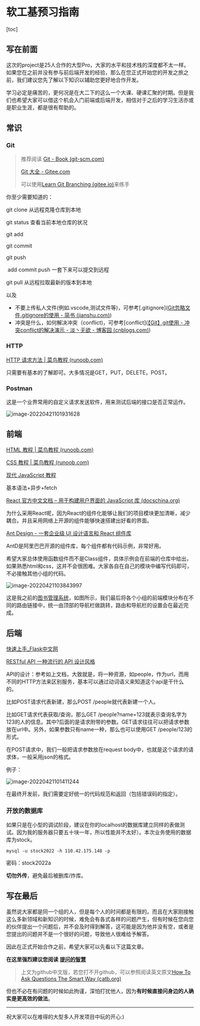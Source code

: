 # 软工基预习指南

[toc]

## 写在前面

这次的project是25人合作的大型Pro，大家的水平和技术栈的深度都不太一样。如果您在之前并没有参与前后端开发的经验，那么在您正式开始您的开发之旅之前，我们建议您先了解以下知识以辅助您更好地合作开发。

学习必定是痛苦的，更何况是在大二下的这么一个大课、硬课汇聚的时期。但是我们也希望大家可以借这个机会入门前端或后端开发，相信对于之后的学习生活亦或是职业生涯，都是很有帮助的。

## 常识

### Git

> 推荐阅读 [Git - Book (git-scm.com)](https://git-scm.com/book/zh/v2)
>
> [Git 大全 - Gitee.com](https://gitee.com/all-about-git)
>
> 可以使用[Learn Git Branching (gitee.io)](https://oschina.gitee.io/learn-git-branching/)来练手

你至少需要知道的：

git clone 从远程克隆仓库到本地

git status 查看当前本地仓库的状况

git add

git commit

git push

​	add commit push 一套下来可以提交到远程

git pull 从远程拉取最新的版本到本地

以及

- 不要上传私人文件(例如.vscode,测试文件等)，可参考[.gitignore]([Git忽略文件.gitignore的使用 - 简书 (jianshu.com)](https://www.jianshu.com/p/a09a9b40ad20))
- 冲突是什么，如何解决冲突（conflict)，可参考[conflict]([【Git】git使用 - 冲突conflict的解决演示 - 淡丶无欲 - 博客园 (cnblogs.com)](https://www.cnblogs.com/VergiLyn/p/6701642.html))

### HTTP

[HTTP 请求方法 | 菜鸟教程 (runoob.com)](https://www.runoob.com/http/http-methods.html)

只需要有基本的了解即可。大多情况是GET，PUT，DELETE，POST。

### Postman

这是一个业界常用的自定义请求发送软件，用来测试后端的接口是否正常运作。

![image-20220421101931628](https://beetpic.oss-cn-hangzhou.aliyuncs.com/img/image-20220421101931628.png)

## 前端

[HTML 教程 | 菜鸟教程 (runoob.com)](https://www.runoob.com/html/html-tutorial.html)

[CSS 教程 | 菜鸟教程 (runoob.com)](https://www.runoob.com/css/css-tutorial.html)

[现代 JavaScript 教程](https://zh.javascript.info/)

基本语法+异步+fetch

[React 官方中文文档 – 用于构建用户界面的 JavaScript 库 (docschina.org)](https://react.docschina.org/)

为什么采用React呢，因为React的组件化能够让我们的项目模块更加清晰，减少耦合。并且采用网络上开源的组件能够快速搭建出好看的界面。

[Ant Design - 一套企业级 UI 设计语言和 React 组件库](https://ant.design/index-cn)

AntD是阿里巴巴开源的组件库，每个组件都有代码示例，非常好用。

希望大家总体使用函数组件而不是Class组件，具体示例会在前端的仓库中给出，如果熟悉html和css，这并不会很困难。大家各自在自己的模块中编写代码即可，不必接触其他小组的代码。

![image-20220421103843997](https://beetpic.oss-cn-hangzhou.aliyuncs.com/img/image-20220421103843997.png)

这是我之前的[图书管理系统](http://110.42.175.148/library/)，如图所示，我们最后将各个小组的前端模块分布在不同的路由链接中，统一由顶部的导航栏做跳转，路由和导航栏的设置会在最近完成。

## 后端

[快速上手_Flask中文网](https://flask.net.cn/quickstart.html)

[RESTful API 一种流行的 API 设计风格](https://restfulapi.cn/)

API的设计：参考如上文档，大致就是，将一种资源，如people，作为url，而用不同的HTTP方法来区别服务，基本可以通过动词语义来知道这个api是干什么的。

比如POST请求代表新建，那么POST /people就代表新建一个人。

比如GET请求代表获取/查询，那么GET /people?name=123就表示查询名字为123的人的信息。其中?后面的是请求附带的参数。GET请求往往可以把请求参数放在url中。另外，如果参数只有name一种，那么也可以使用GET /people/123的形式。

在POST请求中，我们一般把请求参数放在request body中，也就是这个请求的请求体，一般采用json的格式。

例子：

![image-20220421101411244](https://beetpic.oss-cn-hangzhou.aliyuncs.com/img/image-20220421101411244.png)

在最终开发前，我们需要定好统一的代码规范和返回（包括错误码的指定）。

### 开放的数据库

如果只是在小型的调试阶段，建议在你的localhost的数据库建立同样的表做测试。因为我的服务器只要五十块一年，所以性能并不太好）。本次业务使用的数据库为stock。

```shell
mysql -u stock2022 -h 110.42.175.148 -p
```

密码：stock2022a

**切勿外传**，避免最后被删库/炸库。

## 写在最后

虽然说大家都是同一个组的人，但是每个人的时间都是有限的。而且在大家刚接触这么多新领域和新知识的时候，难免会有各式各样的问题产生，但有时候在您向您的伙伴提出一个问题后，并不会及时得到解答，这可能是因为他并没有空，或者是您提出的问题并不是一个很好的问题，导致他人很难给予解答。

因此在正式开始合作之前，希望大家可以先看以下这篇文章。

**在这里强烈建议您阅读** [**提问的智慧**](https://github.com/tvvocold/How-To-Ask-Questions-The-Smart-Way)

> 上文为github中文版，若您打不开github，可以参照阅读英文原文[How To Ask Questions The Smart Way (catb.org)](http://www.catb.org/~esr/faqs/smart-questions.html#translations)

但也不必在有问题的时候如此拘谨，深怕打扰他人，因为**有时候直接问身边的人确实是更高效的做法**。

-----

祝大家可以在难得的大型多人开发项目中玩的开心:)